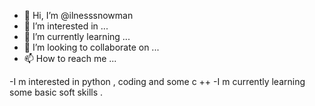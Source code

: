 - 👋 Hi, I’m @ilnesssnowman
- 👀 I’m interested in ...
- 🌱 I’m currently learning ...
- 💞️ I’m looking to collaborate on ...
- 📫 How to reach me ...

<!---
ilnesssnowman/ilnesssnowman is a ✨ special ✨ repository because its `README.md` (this file) appears on your GitHub profile.
You can click the Preview link to take a look at your changes.
--->
-I m interested in python , coding and some c ++
-I m currently learning some basic soft skills .
